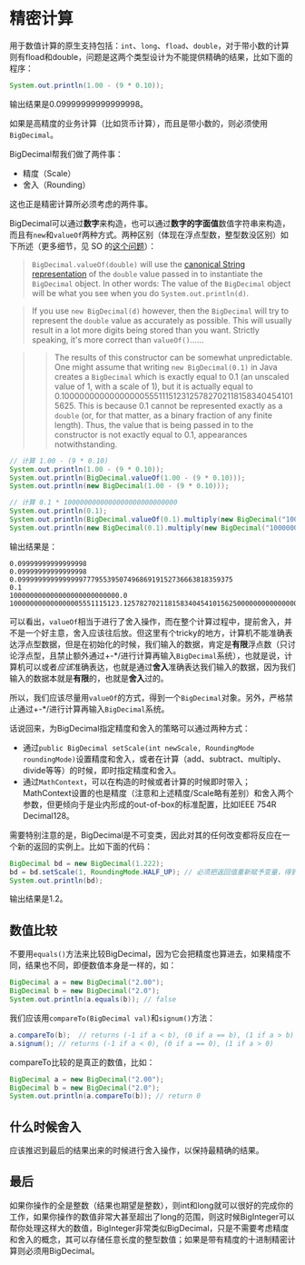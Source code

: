 # 精密计算

用于数值计算的原生支持包括：`int`、`long`、`fload`、`double`，对于带小数的计算则有fload和double，问题是这两个类型设计为不能提供精确的结果，比如下面的程序：

```Java
System.out.println(1.00 - (9 * 0.10));
```

输出结果是0.09999999999999998。

如果是高精度的业务计算（比如货币计算），而且是带小数的，则必须使用`BigDecimal`。

BigDecimal帮我们做了两件事：

+ 精度（Scale）
+ 舍入（Rounding）

这也正是精密计算所必须考虑的两件事。

BigDecimal可以通过**数字**来构造，也可以通过**数字的字面值**数值字符串来构造，而且有`new`和`valueOf`两种方式。两种区别（体现在浮点型数，整型数没区别）如下所述（更多细节，见 SO 的[这个问题](https://stackoverflow.com/questions/7186204/bigdecimal-to-use-new-or-valueof)）：

> `BigDecimal.valueOf(double)` will use the [canonical String representation](https://docs.oracle.com/javase/7/docs/api/java/lang/Double.html#toString%28double%29) of the `double` value passed in to instantiate the `BigDecimal` object. In other words: The value of the `BigDecimal` object will be what you see when you do `System.out.println(d)`.

> If you use `new BigDecimal(d)` however, then the `BigDecimal` will try to represent the `double` value as accurately as possible. This will usually result in a lot more digits being stored than you want. Strictly speaking, it's more correct than `valueOf()`……

> > The results of this constructor can be somewhat unpredictable. One might assume that writing `new BigDecimal(0.1)` in Java creates a `BigDecimal` which is exactly equal to 0.1 (an unscaled value of 1, with a scale of 1), but it is actually equal to 0.1000000000000000055511151231257827021181583404541015625. This is because 0.1 cannot be represented exactly as a `double` (or, for that matter, as a binary fraction of any finite length). Thus, the value that is being passed in to the constructor is not exactly equal to 0.1, appearances notwithstanding.

```Java
// 计算 1.00 - (9 * 0.10)
System.out.println(1.00 - (9 * 0.10));
System.out.println(BigDecimal.valueOf(1.00 - (9 * 0.10)));
System.out.println(new BigDecimal(1.00 - (9 * 0.10)));

// 计算 0.1 * 1000000000000000000000000000
System.out.println(0.1);
System.out.println(BigDecimal.valueOf(0.1).multiply(new BigDecimal("1000000000000000000000000000")));
System.out.println(new BigDecimal(0.1).multiply(new BigDecimal("1000000000000000000000000000")));
```

输出结果是：

```
0.09999999999999998
0.09999999999999998
0.09999999999999997779553950749686919152736663818359375
0.1
100000000000000000000000000.0
100000000000000005551115123.1257827021181583404541015625000000000000000000000000000
```

可以看出，`valueOf`相当于进行了舍入操作，而在整个计算过程中，提前舍入，并不是一个好主意，舍入应该往后放。但这里有个tricky的地方，计算机不能准确表达浮点型数据，但是在初始化的时候，我们输入的数据，肯定是**有限**浮点数（只讨论浮点型，且禁止额外通过+-\*/进行计算再输入`BigDecimal`系统），也就是说，计算机可以或者*应该*准确表达，也就是通过**舍入**准确表达我们输入的数据，因为我们输入的数据本就是**有限**的，也就是**舍入**过的。

所以，我们应该尽量用`valueOf`的方式，得到一个`BigDecimal`对象。另外，严格禁止通过+-\*/进行计算再输入`BigDecimal`系统。

话说回来，为BigDecimal指定精度和舍入的策略可以通过两种方式：

+ 通过`public BigDecimal setScale(int newScale, RoundingMode roundingMode)`设置精度和舍入，或者在计算（add、subtract、multiply、divide等等）的时候，即时指定精度和舍入。
+ 通过`MathContext`，可以在构造的时候或者计算的时候即时带入；MathContext设置的也是精度（注意和上述精度/Scale略有差别）和舍入两个参数，但更倾向于是业内形成的out-of-box的标准配置，比如IEEE 754R Decimal128。

需要特别注意的是，BigDecimal是不可变类，因此对其的任何改变都将反应在一个新的返回的实例上。比如下面的代码：

```Java
BigDecimal bd = new BigDecimal(1.222);
bd = bd.setScale(1, RoundingMode.HALF_UP); // 必须把返回值重新赋予变量，得到新对象的引用
System.out.println(bd);
```

输出结果是1.2。

## 数值比较

不要用`equals()`方法来比较BigDecimal，因为它会把精度也算进去，如果精度不同，结果也不同，即便数值本身是一样的，如：

```Java
BigDecimal a = new BigDecimal("2.00");
BigDecimal b = new BigDecimal("2.0");
System.out.println(a.equals(b)); // false
```

我们应该用`compareTo(BigDecimal val)`和`signum()`方法：

```Java
a.compareTo(b);  // returns (-1 if a < b), (0 if a == b), (1 if a > b)
a.signum(); // returns (-1 if a < 0), (0 if a == 0), (1 if a > 0)
```

compareTo比较的是真正的数值，比如：

```Java
BigDecimal a = new BigDecimal("2.00");
BigDecimal b = new BigDecimal("2.0");
System.out.println(a.compareTo(b)); // return 0
```

## 什么时候舍入

应该推迟到最后的结果出来的时候进行舍入操作，以保持最精确的结果。

## 最后

如果你操作的全是整数（结果也期望是整数），则int和long就可以很好的完成你的工作，如果你操作的数值非常大甚至超出了long的范围，则这时候BigInteger可以帮你处理这样大的数值，BigInteger非常类似BigDecimal，只是不需要考虑精度和舍入的概念，其可以存储任意长度的整型数值；如果是带有精度的十进制精密计算则必须用BigDecimal。
